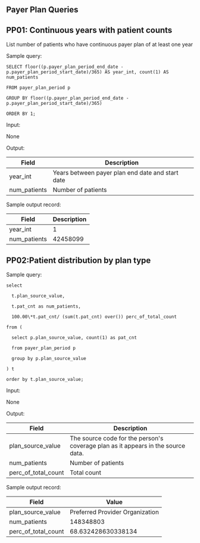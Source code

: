 Payer Plan Queries
---

PP01: Continuous years with patient counts
---

List number of patients who have continuous payer plan of at least one year

Sample query:

	SELECT floor((p.payer_plan_period_end_date - p.payer_plan_period_start_date)/365) AS year_int, count(1) AS num_patients

	FROM payer_plan_period p

	GROUP BY floor((p.payer_plan_period_end_date - p.payer_plan_period_start_date)/365)

	ORDER BY 1;

Input:

None

Output:

|  Field |  Description |
| --- | --- |
| year_int | Years between payer plan end date and start date |
| num_patients | Number of patients |

Sample output record:

| Field |  Description |
| --- | --- |
| year_int |  1 |
| num_patients |  42458099 |


PP02:Patient distribution by plan type
---

Sample query:

	select

	  t.plan_source_value,

	  t.pat_cnt as num_patients,

	  100.00\*t.pat_cnt/ (sum(t.pat_cnt) over()) perc_of_total_count

	from (

	  select p.plan_source_value, count(1) as pat_cnt

	  from payer_plan_period p

	  group by p.plan_source_value

	) t

	order by t.plan_source_value;

Input:

None

Output:

|  Field |  Description |
| --- | --- |
| plan_source_value | The source code for the person's coverage plan as it appears in the source data. |
| num_patients | Number of patients |
| perc_of_total_count | Total count |

Sample output record:

|  Field |  Value |
| --- | --- |
| plan_source_value | Preferred Provider Organization |
| num_patients | 148348803 |
| perc_of_total_count | 68.632428630338134 |


